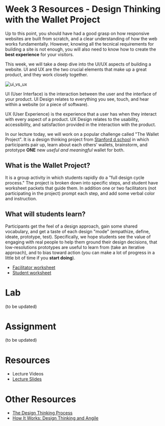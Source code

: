 # Week 3 Resources -  Design Thinking with the Wallet Project

Up to this point, you should have had a good grasp on how responsive websites are built from scratch, and a clear understanding of how the web works fundamentally. However, knowing all the tecnical requirements for building a site is not enough, you will also need to know how to create the **best experience** for your visitors.

This week, we will take a deep dive into the UI/UX aspects of building a website. UI and UX are the two crucial elements that make up a great product, and they work closely together. 

<img src="https://i.imgur.com/OF5lcYU.jpg" alt="ui_vs_ux">

UI (User Interface) is the interaction between the user and the interface of your product. UI Design relates to everything you see, touch, and hear within a website (or a piece of software). 

UX (User Experience) is the experience that a user has when they interact with every aspect of a product. UX Design relates to the usability, accessibility, and satisfaction provided in the interaction with the product.

In our lecture today, we will work on a popular challenge called "The Wallet Project". It is a design thinking project from [Stanford d.school](https://dschool-old.stanford.edu/groups/designresources/wiki/4dbb2/the_wallet_project.html) in which participants pair up, learn about each others’ wallets, brainstorm, and prototype **ONE** new *useful and meaningful* wallet for both. 

## What is the Wallet Project?

It is a group activity in which students rapidly do a "full design cycle process." The project is broken down into specific steps, and student have worksheet packets that guide them. In addition one or two facilitators (not participating in the project) prompt each step, and add some verbal color and instruction.

## What will students learn?

Participants get the feel of a design approach, gain some shared vocabulary, and get a taste of each design "mode" (empathize, define, ideate, prototype, test). Specifically, we hope students see the value of engaging with real people to help them ground their design decisions, that low-resolutions prototypes are useful to learn from (take an iterative approach), and to bias toward action (you can make a lot of progress in a little bit of time if you **start doing**).

* [Facilitator worksheet](https://drive.google.com/file/d/1wOb0Bp3MT3WeUE0dZP4tdVeoqtOFNXoT/view)
* [Student worksheet](https://drive.google.com/open?id=1lxNaKZnAUrh4R7zYOvfmZsJz8wwAAIXp)

# Lab
(to be updated)

# Assignment
(to be updated)

# Resources 
- Lecture Videos
- [Lecture Slides](https://www.beautiful.ai/deck/-LBVL0D5wkCgsXXp2tK5/Design-Thinking)

# Other Resources
* [The Design Thinking Process](https://www.youtube.com/watch?v=_r0VX-aU_T8)
* [How It Works: Design Thinking and Angile](https://www.youtube.com/watch?v=pXtN4y3O35M)


